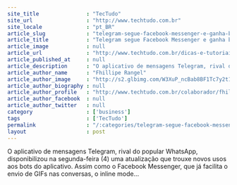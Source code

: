 ```yaml
---
site_title               : "TecTudo"
site_url                 : "http://www.techtudo.com.br"
site_locale              : "pt_BR"
article_slug             : "telegram-segue-facebook-messenger-e-ganha-busca-de-gif-veja-como-usar"
article_title            : "Telegram segue Facebook Messenger e ganha busca de gif; veja como usar"
article_image            : null
article_url              : "http://www.techtudo.com.br/dicas-e-tutoriais/noticia/2016/01/telegram-segue-facebook-messenger-e-ganha-busca-de-gif-veja-como-usar.html"
article_published_at     : null
article_description      : "O aplicativo de mensagens Telegram, rival do popular WhatsApp, disponibilizou na segunda-feira (4) uma atualização que trouxe novos usos aos bots do aplicativo. Assim como o Facebook Messenger, que já facilita o envio de GIFs nas conversas, o inline mode..."
article_author_name      : "Fhillipe Rangel"
article_author_image     : "http://s2.glbimg.com/W3XuP_ncBab8BF1Tc7y2t1lzdaI=/30x30/s2.glbimg.com/jEaUmtCoH_zxScV2PO5ySSuCLwQ=/0x68:480x548/140x140/s.glbimg.com/po/tt2/f/original/2016/06/30/img_0172.jpg"
article_author_biography : null
article_author_profile   : "http://www.techtudo.com.br/colaborador/fhillipe-rangel.html"
article_author_facebook  : null
article_author_twitter   : null
category                 : ['business']
tags                     : ['TecTudo']
permalink                : "/:categories/telegram-segue-facebook-messenger-e-ganha-busca-de-gif-veja-como-usar/"
layout                   : post
---
```


O aplicativo de mensagens Telegram, rival do popular WhatsApp, disponibilizou na segunda-feira (4) uma atualização que trouxe novos usos aos bots do aplicativo. Assim como o Facebook Messenger, que já facilita o envio de GIFs nas conversas, o inline mode...
